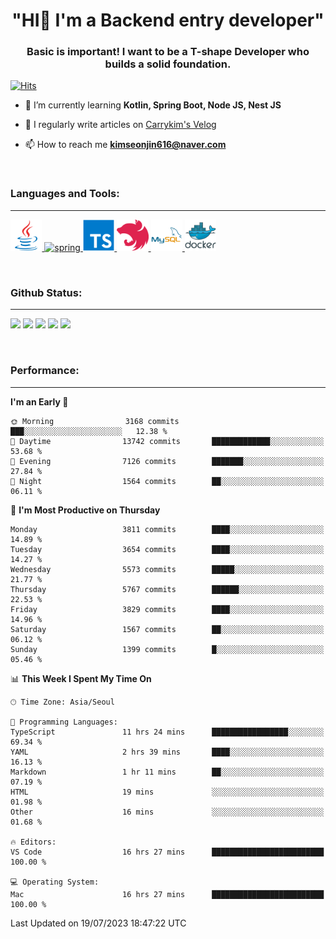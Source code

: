 <h1 align="center">"HI👋 I'm a Backend entry developer" </h1>
<h3 align="center">Basic is important! I want to be a T-shape Developer who builds a solid foundation.</h3>

[![Hits](https://hits.seeyoufarm.com/api/count/incr/badge.svg?url=https%3A%2F%2Fgithub.com%2Fgimseonjin&count_bg=%2318BFE5&title_bg=%23555555&icon=ko-fi.svg&icon_color=%23E7E7E7&title=hits&edge_flat=false)](https://hits.seeyoufarm.com)

- 🌱 I’m currently learning **Kotlin, Spring Boot, Node JS, Nest JS**

- 📝 I regularly write articles on [Carrykim's Velog](https://velog.io/@carrykim)

- 📫 How to reach me **kimseonjin616@naver.com**

<br/>

<h3 align="left">Languages and Tools:</h3>

***

<p align="left"> 
 <a href="https://www.java.com" target="_blank" rel="noreferrer"> <img src="https://raw.githubusercontent.com/devicons/devicon/master/icons/java/java-original.svg" alt="java" width="10%" height="10%"/> </a>
 <a href="https://spring.io/" target="_blank" rel="noreferrer"> <img src="https://www.vectorlogo.zone/logos/springio/springio-icon.svg" alt="spring" width="10%" height="10%"/> </a>
  <a href="https://www.typescriptlang.org/" target="_blank" rel="noreferrer"> <img src="https://raw.githubusercontent.com/devicons/devicon/master/icons/typescript/typescript-original.svg" alt="typescript" width="10%" height="10%"/> </a>
<a href="https://nestjs.com/" target="_blank" rel="noreferrer"> <img src="https://raw.githubusercontent.com/devicons/devicon/master/icons/nestjs/nestjs-plain.svg" alt="nestjs" width="10%" height="10%"/> </a> 
<a href="https://www.mysql.com/" target="_blank" rel="noreferrer"> <img src="https://raw.githubusercontent.com/devicons/devicon/master/icons/mysql/mysql-original-wordmark.svg" alt="mysql" width="10%" height="10%"/>  </a>
 <a href="https://www.docker.com/" target="_blank" rel="noreferrer"> <img src="https://raw.githubusercontent.com/devicons/devicon/master/icons/docker/docker-original-wordmark.svg" alt="docker" width="10%" height="10%"/> </a>
 </p>
</p>

<br/>

<h3 align="left">Github Status:</h3>

***

![](http://github-profile-summary-cards.vercel.app/api/cards/profile-details?username=gimseonjin&theme=nord_bright)
![](http://github-profile-summary-cards.vercel.app/api/cards/repos-per-language?username=gimseonjin&theme=nord_bright)
![](http://github-profile-summary-cards.vercel.app/api/cards/most-commit-language?username=gimseonjin&theme=nord_bright)
![](http://github-profile-summary-cards.vercel.app/api/cards/stats?username=gimseonjin&theme=nord_bright)
![](http://github-profile-summary-cards.vercel.app/api/cards/productive-time?username=gimseonjin&theme=nord_bright&utcOffset=8)


<br/>

<h3 align="left">Performance:</h3>

***

<!--START_SECTION:waka-->
**I'm an Early 🐤** 

```text
🌞 Morning                3168 commits        ███░░░░░░░░░░░░░░░░░░░░░░   12.38 % 
🌆 Daytime                13742 commits       █████████████░░░░░░░░░░░░   53.68 % 
🌃 Evening                7126 commits        ███████░░░░░░░░░░░░░░░░░░   27.84 % 
🌙 Night                  1564 commits        ██░░░░░░░░░░░░░░░░░░░░░░░   06.11 % 
```
📅 **I'm Most Productive on Thursday** 

```text
Monday                   3811 commits        ████░░░░░░░░░░░░░░░░░░░░░   14.89 % 
Tuesday                  3654 commits        ████░░░░░░░░░░░░░░░░░░░░░   14.27 % 
Wednesday                5573 commits        █████░░░░░░░░░░░░░░░░░░░░   21.77 % 
Thursday                 5767 commits        ██████░░░░░░░░░░░░░░░░░░░   22.53 % 
Friday                   3829 commits        ████░░░░░░░░░░░░░░░░░░░░░   14.96 % 
Saturday                 1567 commits        ██░░░░░░░░░░░░░░░░░░░░░░░   06.12 % 
Sunday                   1399 commits        █░░░░░░░░░░░░░░░░░░░░░░░░   05.46 % 
```


📊 **This Week I Spent My Time On** 

```text
🕑︎ Time Zone: Asia/Seoul

💬 Programming Languages: 
TypeScript               11 hrs 24 mins      █████████████████░░░░░░░░   69.34 % 
YAML                     2 hrs 39 mins       ████░░░░░░░░░░░░░░░░░░░░░   16.13 % 
Markdown                 1 hr 11 mins        ██░░░░░░░░░░░░░░░░░░░░░░░   07.19 % 
HTML                     19 mins             ░░░░░░░░░░░░░░░░░░░░░░░░░   01.98 % 
Other                    16 mins             ░░░░░░░░░░░░░░░░░░░░░░░░░   01.68 % 

🔥 Editors: 
VS Code                  16 hrs 27 mins      █████████████████████████   100.00 % 

💻 Operating System: 
Mac                      16 hrs 27 mins      █████████████████████████   100.00 % 
```


 Last Updated on 19/07/2023 18:47:22 UTC
<!--END_SECTION:waka-->

<div align="center">
  
